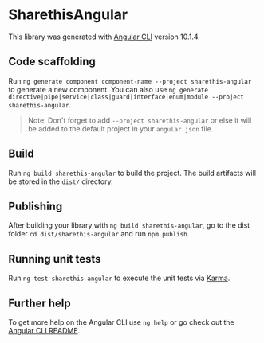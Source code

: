 # SharethisAngular

This library was generated with [Angular CLI](https://github.com/angular/angular-cli) version 10.1.4.

## Code scaffolding

Run `ng generate component component-name --project sharethis-angular` to generate a new component. You can also use `ng generate directive|pipe|service|class|guard|interface|enum|module --project sharethis-angular`.
> Note: Don't forget to add `--project sharethis-angular` or else it will be added to the default project in your `angular.json` file. 

## Build

Run `ng build sharethis-angular` to build the project. The build artifacts will be stored in the `dist/` directory.

## Publishing

After building your library with `ng build sharethis-angular`, go to the dist folder `cd dist/sharethis-angular` and run `npm publish`.

## Running unit tests

Run `ng test sharethis-angular` to execute the unit tests via [Karma](https://karma-runner.github.io).

## Further help

To get more help on the Angular CLI use `ng help` or go check out the [Angular CLI README](https://github.com/angular/angular-cli/blob/master/README.md).
